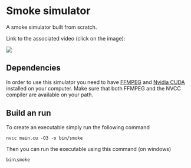 # Smoke simulator

A smoke simulator built from scratch.

Link to the associated video (click on the image):

[![](http://i3.ytimg.com/vi/PDHcTWfZfYs/maxresdefault.jpg)](https://www.youtube.com/watch?v=PDHcTWfZfYs)

## Dependencies

In order to use this simulator you need to have [FFMPEG](https://www.ffmpeg.org) and [Nvidia CUDA](https://developer.nvidia.com/cuda-downloads) installed on your computer. Make sure that both FFMPEG and the NVCC compiler are available on your path.

## Build an run

To create an executable simply run the following command

```
nvcc main.cu -O3 -o bin/smoke
```

Then you can run the executable using this command (on windows)

```
bin\smoke
```
